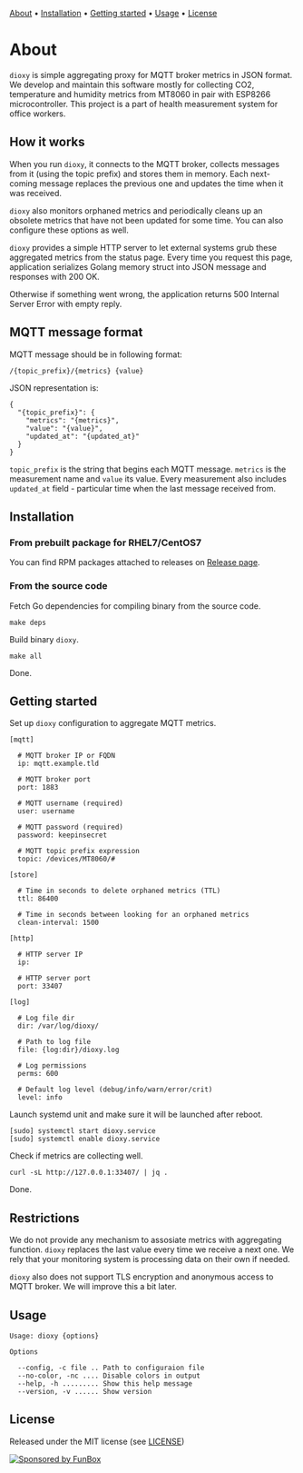[About](#about) • [Installation](#installation) • [Getting started](#getting-started) • [Usage](#usage) • [License](#license)

# About

`dioxy` is simple aggregating proxy for MQTT broker metrics in JSON format. We develop and maintain this software 
mostly for collecting CO2, temperature and humidity metrics from MT8060 in pair with ESP8266 microcontroller. This project is a
part of health measurement system for office workers.

## How it works

When you run `dioxy`, it connects to the MQTT broker, collects messages from it
(using the topic prefix) and stores them in memory. Each next-coming message replaces
the previous one and updates the time when it was received.

`dioxy` also monitors orphaned metrics and periodically cleans up an obsolete
metrics that have not been updated for some time. You can also configure these
options as well.

`dioxy` provides a simple HTTP server to let external systems grub these aggregated
metrics from the status page. Every time you request this page, application
serializes Golang memory struct into JSON message and responses with 200 OK.

Otherwise if something went wrong, the application returns
500 Internal Server Error with empty reply.

## MQTT message format

MQTT message should be in following format:

```
/{topic_prefix}/{metrics} {value}
```

JSON representation is:

```
{
  "{topic_prefix}": {
    "metrics": "{metrics}",
    "value": "{value}",
    "updated_at": "{updated_at}"
  }
}
```

`topic_prefix` is the string that begins each MQTT message. `metrics` is the measurement name and `value` its value.
Every measurement also includes `updated_at` field - particular time when the last message received from.

## Installation

### From prebuilt package for RHEL7/CentOS7

You can find RPM packages attached to releases on [Release page](https://github.com/gongled/dioxy/releases).

### From the source code

Fetch Go dependencies for compiling binary from the source code.

```shell
make deps
```

Build binary `dioxy`.

```shell
make all
```

Done.

## Getting started

Set up `dioxy` configuration to aggregate MQTT metrics.

```shell
[mqtt]

  # MQTT broker IP or FQDN
  ip: mqtt.example.tld

  # MQTT broker port
  port: 1883 

  # MQTT username (required)
  user: username

  # MQTT password (required)
  password: keepinsecret

  # MQTT topic prefix expression
  topic: /devices/MT8060/#

[store]

  # Time in seconds to delete orphaned metrics (TTL)
  ttl: 86400

  # Time in seconds between looking for an orphaned metrics
  clean-interval: 1500

[http]

  # HTTP server IP
  ip:

  # HTTP server port
  port: 33407

[log]

  # Log file dir
  dir: /var/log/dioxy/

  # Path to log file
  file: {log:dir}/dioxy.log

  # Log permissions
  perms: 600

  # Default log level (debug/info/warn/error/crit)
  level: info
```

Launch systemd unit and make sure it will be launched after reboot.

```shell
[sudo] systemctl start dioxy.service
[sudo] systemctl enable dioxy.service
```

Check if metrics are collecting well.

```
curl -sL http://127.0.0.1:33407/ | jq .
```

Done.

## Restrictions

We do not provide any mechanism to assosiate metrics with aggregating function.
`dioxy` replaces the last value every time we receive a next one. We rely that
your monitoring system is processing data on their own if needed.

`dioxy` also does not support TLS encryption and anonymous access to MQTT
broker. We will improve this a bit later.

## Usage

```
Usage: dioxy {options}

Options

  --config, -c file .. Path to configuraion file
  --no-color, -nc .... Disable colors in output
  --help, -h ......... Show this help message
  --version, -v ...... Show version
```

## License

Released under the MIT license (see [LICENSE](LICENSE))

[![Sponsored by FunBox](https://funbox.ru/badges/sponsored_by_funbox_grayscale.svg)](https://funbox.ru)

